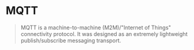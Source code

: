 # MQTT

> MQTT is a machine-to-machine (M2M)/"Internet of Things" connectivity protocol. It was designed as an extremely lightweight publish/subscribe messaging transport.
